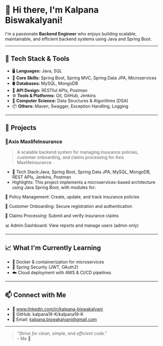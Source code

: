 # 👋 Hi there, I'm Kalpana Biswakalyani!

I'm a passionate **Backend Engineer** who enjoys building scalable, maintainable, and efficient backend systems using Java and Spring Boot.

---

## 🧰 Tech Stack & Tools

- 🖥️ **Languages:** Java, SQL
- 🌱 **Core Skills:** Spring Boot, Spring MVC, Spring Data JPA, Microservices
- 🛢️ **Databases:** MySQL, MongoDB
- 🔗 **API Design:** RESTful APIs, Postman
- ⚙️ **Tools & Platforms:** Git, GitHub, Jenkins
- 🧠 **Computer Science:** Data Structures & Algorithms (DSA)
- 📦 **Others:** Maven, Swagger, Exception Handling, Logging

---

## 🚀 Projects

### 📌Axis MaxlifeInsurance 
> A scalable backend system for managing insurance policies, customer onboarding, and claims processing for Axis Maxlifeinsurance .

- 🔧 Tech Stack:Java, Spring Boot, Spring Data JPA, MySQL, MongoDB, REST APIs, Jenkins, Postman
- Highlights: This project implements a microservices-based architecture using Java Spring Boot, with modules for:

🧾 Policy Management: Create, update, and track insurance policies

👥 Customer Onboarding: Secure registration and authentication

📄 Claims Processing: Submit and verify insurance claims

📊 Admin Dashboard: View reports and manage users (admin only)


---

## 📈 What I'm Currently Learning

- 🐳 Docker & containerization for microservices
- 🔐 Spring Security (JWT, OAuth2)
- ☁️ Cloud deployment with AWS & CI/CD pipelines

---

## 📫 Connect with Me

- 💼 www.linkedin.com/in/kalpana-biswakalyani
- 🐙 GitHub: kalpana19-K/kalpana19-K
- 📧 Email: kalpana.biswakalyani@gmail.com

---

> _"Strive for clean, simple, and efficient code."_  
> – Me 🙂

